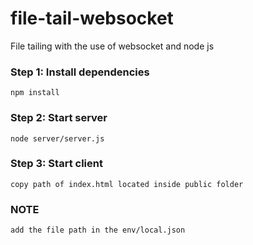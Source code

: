 # file-tail-websocket

File tailing with the use of websocket and node js

### Step 1: Install dependencies
``` npm install ```

### Step 2: Start server
``` node server/server.js ```

### Step 3: Start client
``` copy path of index.html located inside public folder ```

### NOTE

``` add the file path in the env/local.json ```
